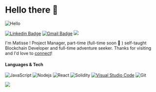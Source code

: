 # Hello there 👋

![Hello](https://media.giphy.com/media/FBeSx3itXlUQw/giphy.gif)

[![Linkedin Badge](https://img.shields.io/badge/-@Matisse-blue?style=flat&logo=Linkedin&logoColor=white&link=https://www.linkedin.com/in/matisseacheen/)](https://www.linkedin.com/in/matisseacheen/)
[![Gmail Badge](https://img.shields.io/badge/-@Matissse-c14438?style=flat&logo=Gmail&logoColor=white&link=mailto:matisse.acheen.pro@gmail.com)](mailto:matisse.acheen.pro@gmail.com)
<img src="https://yata-apix-a9caea66-ad78-425f-aa08-e292558ebb65.lss.locawebcorp.com.br/b7c7dbff38ae4f419c94ce8d2254b9d9.png"> 

I'm Matisse ! Project Manager, part-time (full-time soon 🚀 ) self-taught Blockchain Developer and full-time adventure seeker. Thanks for visiting and I'd love to [connect](https://www.linkedin.com/in/matisseacheen4/)!



#### Languages & Tech
![JavaScript](https://img.shields.io/badge/-JavaScript-%23F7DF1C?style=flat-square&logo=javascript&logoColor=000000&labelColor=%23F7DF1C&color=%23FFCE5A)
![Nodejs](https://img.shields.io/badge/-Nodejs-black?style=flat-square&logo=Node.js)
![React](https://img.shields.io/badge/-React-%23282C34?style=flat-square&logo=react)
![Solidity](https://img.shields.io/badge/SOLIDITY-ETH-lightgrey)
[![Visual Studio Code](https://img.shields.io/badge/-VSCode-444444?style=flat&logo=visual-studio-code&logoColor=007ACC)](https://github.com/microsoft/vscode)
![Git](https://img.shields.io/badge/-Git-222222?style=flat&logo=git&logoColor=F05032)






<img src="https://yata-apix-a9caea66-ad78-425f-aa08-e292558ebb65.lss.locawebcorp.com.br/b7c7dbff38ae4f419c94ce8d2254b9d9.png"> 
